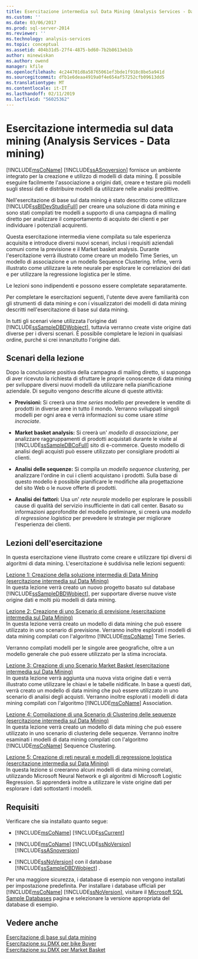 ```yaml
---
title: Esercitazione intermedia sul Data Mining (Analysis Services - Data Mining) | Microsoft Docs
ms.custom: ''
ms.date: 03/06/2017
ms.prod: sql-server-2014
ms.reviewer: ''
ms.technology: analysis-services
ms.topic: conceptual
ms.assetid: 404b31d5-27f4-4875-bd60-7b2b8613eb1b
author: minewiskan
ms.author: owend
manager: kfile
ms.openlocfilehash: 4c244701d8a58765061ef3bde1f918c8be5a941d
ms.sourcegitcommit: dfb1e6deaa4919a0f4e654af57252cfb09613dd5
ms.translationtype: MT
ms.contentlocale: it-IT
ms.lasthandoff: 02/11/2019
ms.locfileid: "56025362"
---
```

# <a name="intermediate-data-mining-tutorial-analysis-services---data-mining"></a>Esercitazione intermedia sul data mining (Analysis Services - Data mining)
  [!INCLUDE[msCoName](../includes/msconame-md.md)] [!INCLUDE[ssASnoversion](../includes/ssasnoversion-md.md)] fornisce un ambiente integrato per la creazione e utilizzo di modelli di data mining. È possibile eseguire facilmente l'associazione a origini dati, creare e testare più modelli sugli stessi dati e distribuire modelli da utilizzare nelle analisi predittive.  
  
 Nell'esercitazione di base sul data mining è stato descritto come utilizzare [!INCLUDE[ssBIDevStudioFull](../includes/ssbidevstudiofull-md.md)] per creare una soluzione di data mining e sono stati compilati tre modelli a supporto di una campagna di mailing diretto per analizzare il comportamento di acquisto dei clienti e per individuare i potenziali acquirenti.  
  
 Questa esercitazione intermedia viene compilata su tale esperienza acquisita e introduce diversi nuovi scenari, inclusi i requisiti aziendali comuni come la previsione e il Market basket analysis. Durante l'esercitazione verrà illustrato come creare un modello Time Series, un modello di associazione e un modello Sequence Clustering. Infine, verrà illustrato come utilizzare la rete neurale per esplorare le correlazioni dei dati e per utilizzare la regressione logistica per le stime.  
  
 Le lezioni sono indipendenti e possono essere completate separatamente.  
  
 Per completare le esercitazioni seguenti, l'utente deve avere familiarità con gli strumenti di data mining e con i visualizzatori dei modelli di data mining descritti nell'esercitazione di base sul data mining.  
  
 In tutti gli scenari viene utilizzata l'origine dati [!INCLUDE[ssSampleDBDWobject](../includes/sssampledbdwobject-md.md)], tuttavia verranno create viste origine dati diverse per i diversi scenari. È possibile completare le lezioni in qualsiasi ordine, purché si crei innanzitutto l'origine dati.  
  
## <a name="lesson-scenarios"></a>Scenari della lezione  
 Dopo la conclusione positiva della campagna di mailing diretto, si supponga di aver ricevuto la richiesta di sfruttare le proprie conoscenze di data mining per sviluppare diversi nuovi modelli da utilizzare nella pianificazione aziendale. Di seguito vengono descritte alcune di queste attività:  
  
-   **Previsioni:** Si creerà una *time series* modello per prevedere le vendite di prodotti in diverse aree in tutto il mondo. Verranno sviluppati singoli modelli per ogni area e verrà informazioni su come usare *stime incrociate*.  
  
-   **Market basket analysis:** Si creerà un' *modello di associazione*, per analizzare raggruppamenti di prodotti acquistati durante le visite al [!INCLUDE[ssSampleDBCoFull](../includes/sssampledbcofull-md.md)] sito di e-commerce. Questo modello di analisi degli acquisti può essere utilizzato per consigliare prodotti ai clienti.  
  
-   **Analisi delle sequenze:** Si compila un *modello sequence clustering*, per analizzare l'ordine in cui i clienti acquistano i prodotti. Sulla base di questo modello è possibile pianificare le modifiche alla progettazione del sito Web o le nuove offerte di prodotti.  
  
-   **Analisi dei fattori:** Usa un' *rete neurale* modello per esplorare le possibili cause di qualità del servizio insufficiente in dati call center. Basato su informazioni approfondite del modello preliminare, si creerà una *modello di regressione logistica* per prevedere le strategie per migliorare l'esperienza dei clienti.  
  
## <a name="what-you-will-learn"></a>Lezioni dell'esercitazione  
 In questa esercitazione viene illustrato come creare e utilizzare tipi diversi di algoritmi di data mining. L'esercitazione è suddivisa nelle lezioni seguenti:  
  
 [Lezione 1: Creazione della soluzione intermedia di Data Mining &#40;esercitazione intermedia sul Data Mining&#41;](../../2014/tutorials/lesson-1-create-solution-intermediate-data-mining-tutorial.md)  
 In questa lezione verrà creato un nuovo progetto basato sul database [!INCLUDE[ssSampleDBDWobject](../includes/sssampledbdwobject-md.md)], per supportare diverse nuove viste origine dati e molti più modelli di data mining.  
  
 [Lezione 2: Creazione di uno Scenario di previsione &#40;esercitazione intermedia sul Data Mining&#41;](../../2014/tutorials/lesson-2-building-a-forecasting-scenario-intermediate-data-mining-tutorial.md)  
 In questa lezione verrà creato un modello di data mining che può essere utilizzato in uno scenario di previsione. Verranno inoltre esplorati i modelli di data mining compilati con l'algoritmo [!INCLUDE[msCoName](../includes/msconame-md.md)] Time Series.  
  
 Verranno compilati modelli per le singole aree geografiche, oltre a un modello generale che può essere utilizzato per la stima incrociata.  
  
 [Lezione 3: Creazione di uno Scenario Market Basket &#40;esercitazione intermedia sul Data Mining&#41;](../../2014/tutorials/lesson-3-building-a-market-basket-scenario-intermediate-data-mining-tutorial.md)  
 In questa lezione verrà aggiunta una nuova vista origine dati e verrà illustrato come utilizzare le chiavi e le tabelle nidificate. In base a questi dati, verrà creato un modello di data mining che può essere utilizzato in uno scenario di analisi degli acquisti. Verranno inoltre esplorati i modelli di data mining compilati con l'algoritmo [!INCLUDE[msCoName](../includes/msconame-md.md)] Association.  
  
 [Lezione 4: Compilazione di una Scenario di Clustering delle sequenze &#40;esercitazione intermedia sul Data Mining&#41;](../../2014/tutorials/lesson-4-build-sequence-clustering-scenario-intermediate-data-mining.md)  
 In questa lezione verrà creato un modello di data mining che può essere utilizzato in uno scenario di clustering delle sequenze. Verranno inoltre esaminati i modelli di data mining compilati con l'algoritmo [!INCLUDE[msCoName](../includes/msconame-md.md)] Sequence Clustering.  
  
 [Lezione 5: Creazione di reti neurali e modelli di regressione logistica &#40;esercitazione intermedia sul Data Mining&#41;](../../2014/tutorials/lesson-5-build-models-intermediate-data-mining-tutorial.md)  
 In questa lezione si creeranno alcuni modelli di data mining correlati, utilizzando Microsoft Neural Network e gli algoritmi di Microsoft Logistic Regression. Si apprenderà inoltre a utilizzare le viste origine dati per esplorare i dati sottostanti i modelli.  
  
## <a name="requirements"></a>Requisiti  
 Verificare che sia installato quanto segue:  
  
-   [!INCLUDE[msCoName](../includes/msconame-md.md)] [!INCLUDE[ssCurrent](../includes/sscurrent-md.md)]  
  
-   [!INCLUDE[msCoName](../includes/msconame-md.md)] [!INCLUDE[ssNoVersion](../includes/ssnoversion-md.md)] [!INCLUDE[ssASnoversion](../includes/ssasnoversion-md.md)]  
  
-   [!INCLUDE[ssNoVersion](../includes/ssnoversion-md.md)] con il database [!INCLUDE[ssSampleDBDWobject](../includes/sssampledbdwobject-md.md)] .  
  
 Per una maggiore sicurezza, i database di esempio non vengono installati per impostazione predefinita. Per installare i database ufficiali per [!INCLUDE[msCoName](../includes/msconame-md.md)] [!INCLUDE[ssNoVersion](../includes/ssnoversion-md.md)], visitare il [Microsoft SQL Sample Databases](https://go.microsoft.com/fwlink/?LinkId=88417) pagina e selezionare la versione appropriata del database di esempio.  
  
## <a name="see-also"></a>Vedere anche  
 [Esercitazione di base sul data mining](../../2014/tutorials/basic-data-mining-tutorial.md)   
 [Esercitazione su DMX per bike Buyer](../../2014/tutorials/bike-buyer-dmx-tutorial.md)   
 [Esercitazione su DMX per Market Basket](../../2014/tutorials/market-basket-dmx-tutorial.md)  
  
  
